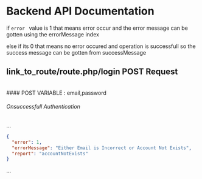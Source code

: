# Backend  API Documentation

if <code>error  </code> value is 1 that means error occur and the error message can be gotten using the errorMessage index

else if its 0 that means no error occured and operation is successfull so the success message can be 
gotten from successMessage


## link_to_route/route.php/login POST Request
<br>
#### POST VARIABLE : email,password

###### Onsuccessfull Authentication

...
```json
{
  "error": 1,
  "errorMessage": "Either Email is Incorrect or Account Not Exists",
  "report": "accountNotExists"
}
```
...


 
